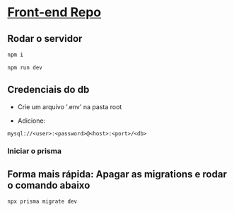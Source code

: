 # [Front-end Repo](https://github.com/marcelldac/client_learn_more_system)

## Rodar o servidor

```bash
npm i
```

```bash
npm run dev
```

## Credenciais do db

- Crie um arquivo '.env' na pasta root

- Adicione:

```prisma
mysql://<user>:<password>@<host>:<port>/<db>
```

### Iniciar o prisma

## Forma mais rápida: Apagar as migrations e rodar o comando abaixo

```bash
npx prisma migrate dev
```
